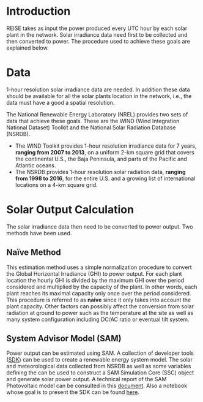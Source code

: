 # Introduction
REISE takes as input the power produced every UTC hour by each solar plant in the network. Solar irradiance data need first to be collected and then converted to power. The procedure used to achieve these goals are explained below.

# Data
1-hour resolution solar irradiance data are needed. In addition these data should be available for all the solar plants location in the network, i.e., the data must have a good a spatial resolution.

The National Renewable Energy Laboratory (NREL) provides two sets of data that achieve these goals. These are the WIND (Wind Integration National Dataset) Toolkit and the National Solar Radiation Database (NSRDB).
* The WIND Toolkit provides 1-hour resolution irradiance data for 7 years, **ranging from 2007 to 2013**, on a uniform 2-km square grid that covers the continental U.S., the Baja Peninsula, and parts of the Pacific and Atlantic oceans.
* The NSRDB provides 1-hour resolution solar radiation data, **ranging from 1998 to 2016**, for the entire U.S. and a growing list of international locations on a 4-km square grid.

# Solar Output Calculation
The solar irradiance data then need to be converted to power output. Two methods have been used.

## Naïve Method
This estimation method uses a simple normalization procedure to convert the Global Horizontal Irradiance (GHI) to power output. For each plant location the hourly GHI is divided by the maximum GHI over the period considered and multiplied by the capacity of the plant. In other words, each plant reaches its maximal capacity only once over the period considered. This procedure is referred to as **naive** since it only takes into account the plant capacity. Other factors can possibly affect the conversion from solar radiation at ground to power such as the temperature at the site as well as many system configuration including DC/AC ratio or eventual tilt system.


## System Advisor Model (SAM)
Power output can be estimated using SAM. A collection of developer tools ([SDK](https://sam.nrel.gov/sdk)) can be used to create a renewable energy system model. The solar and meteorological data collected from NSRDB as well as some variables defining the can be used to construct a SAM Simulation Core (SSC) object and generate solar power output. A technical report of the SAM Photovoltaic model can be consulted in this [document](https://www.nrel.gov/docs/fy18osti/67399.pdf). Also a notebook   whose goal is to present the SDK can be found [here](NSRDB/sam.ipynb).

